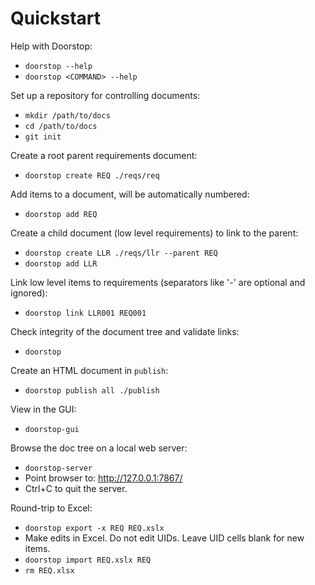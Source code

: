 <h1> Quickstart </h1>

Help with Doorstop:

- `doorstop --help`
- `doorstop <COMMAND> --help`

Set up a repository for controlling documents:

- `mkdir /path/to/docs`
- `cd /path/to/docs`
- `git init`

Create a root parent requirements document:

- `doorstop create REQ ./reqs/req`

Add items to a document, will be automatically numbered:

- `doorstop add REQ`

Create a child document (low level requirements) to link to the parent:

- `doorstop create LLR ./reqs/llr --parent REQ`
- `doorstop add LLR`

Link low level items to requirements (separators like '-' are optional and ignored):

- `doorstop link LLR001 REQ001`

Check integrity of the document tree and validate links:

- `doorstop`

Create an HTML document in `publish`:

- `doorstop publish all ./publish`

View in the GUI:

- `doorstop-gui`

Browse the doc tree on a local web server:

- `doorstop-server`
- Point browser to: http://127.0.0.1:7867/
- Ctrl+C to quit the server.

Round-trip to Excel:

- `doorstop export -x REQ REQ.xslx`
- Make edits in Excel. Do not edit UIDs. Leave UID cells blank for new items.
- `doorstop import REQ.xslx REQ`
- `rm REQ.xlsx`
